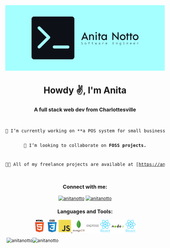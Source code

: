 <img src="cover.png">
<h1 align="center">Howdy ✌️, I'm Anita</h1>
<h3 align="center">A full stack web dev from Charlottesville</h3>
<pre align="center">
&nbsp;
&nbsp;
🔭 I’m currently working on **a POS system for small businesses.**

👯 I’m looking to collaborate on **FOSS projects.**

👨‍💻 All of my freelance projects are available at [https://anitanotto.com](https://anitanotto.com)


</pre>
<h3 align="center">Connect with me:</h3>
<p align="center">
<a href="https://twitter.com/anitanotto" target="blank"><img align="center" src="https://raw.githubusercontent.com/rahuldkjain/github-profile-readme-generator/master/src/images/icons/Social/twitter.svg" alt="anitanotto" height="30" width="40" /></a>
<a href="https://linkedin.com/in/anitanotto" target="blank"><img align="center" src="https://raw.githubusercontent.com/rahuldkjain/github-profile-readme-generator/master/src/images/icons/Social/linked-in-alt.svg" alt="anitanotto" height="30" width="40" /></a>
</p>

<h3 align="center">Languages and Tools:</h3>
<p align="center"><a href="https://www.w3.org/html/" target="_blank" rel="noreferrer"><img src="https://raw.githubusercontent.com/devicons/devicon/master/icons/html5/html5-original-wordmark.svg" alt="html5" width="40" height="40"/></a><a href="https://www.w3schools.com/css/" target="_blank" rel="noreferrer"><img src="https://raw.githubusercontent.com/devicons/devicon/master/icons/css3/css3-original-wordmark.svg" alt="css3" width="40" height="40"/><a href="https://developer.mozilla.org/en-US/docs/Web/JavaScript" target="_blank" rel="noreferrer"><img src="https://raw.githubusercontent.com/devicons/devicon/master/icons/javascript/javascript-original.svg" alt="javascript" width="40" height="40"/> </a>   <a href="https://www.mongodb.com/" target="_blank" rel="noreferrer"><img src="https://raw.githubusercontent.com/devicons/devicon/master/icons/mongodb/mongodb-original-wordmark.svg" alt="mongodb" width="40" height="40"/></a> </a> <a href="https://expressjs.com" target="_blank" rel="noreferrer"><img src="https://raw.githubusercontent.com/devicons/devicon/master/icons/express/express-original-wordmark.svg" alt="express" width="40" height="40"/></a><a href="https://reactjs.org/" target="_blank" rel="noreferrer"><img src="https://raw.githubusercontent.com/devicons/devicon/master/icons/react/react-original-wordmark.svg" alt="react" width="40" height="40"/></a><a href="https://nodejs.org" target="_blank" rel="noreferrer"><img src="https://raw.githubusercontent.com/devicons/devicon/master/icons/nodejs/nodejs-original-wordmark.svg" alt="nodejs" width="40" height="40"/></a><a href="https://reactjs.org/" target="_blank" rel="noreferrer"><img src="https://raw.githubusercontent.com/devicons/devicon/master/icons/react/react-original-wordmark.svg" alt="react" width="40" height="40"/></a></p>

<p align="left">&nbsp;<img src="https://github-readme-stats.vercel.app/api?username=anitanotto&show_icons=true&locale=en" alt="anitanotto" /><img src="https://github-readme-streak-stats.herokuapp.com/?user=anitanotto&" alt="anitanotto" /></p>
